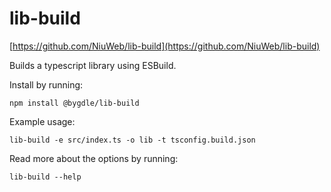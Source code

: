 # lib-build

[https://github.com/NiuWeb/lib-build](https://github.com/NiuWeb/lib-build)

Builds a typescript library using ESBuild.

Install by running:
```
npm install @bygdle/lib-build
```

Example usage:
```
lib-build -e src/index.ts -o lib -t tsconfig.build.json
```

Read more about the options by running:
```
lib-build --help
```
